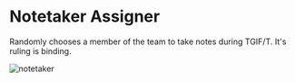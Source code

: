# Notetaker Assigner

Randomly chooses a member of the team to take notes during TGIF/T. It's ruling is binding.

![notetaker](https://raw.github.braintreeps.com/kunal/notetaker-assigner/master/screenshot.gif?token=AAABygvKxOC2h8kgmlKGsIJQdU9UkRXLks5XI7WuwA%3D%3D)
